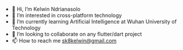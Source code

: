 - 👋 Hi, I’m Kelwin Ndrianasolo
- 👀 I’m interested in cross-platform technology
- 🌱 I’m currently learning Artificial Intelligence at Wuhan University of Technology
- 💞️ I’m looking to collaborate on any flutter/dart project
- 📫 How to reach me sk8kelwin@gmail.com

<!---
KelwinZnhr/KelwinZnhr is a ✨ special ✨ repository because its `README.md` (this file) appears on your GitHub profile.
You can click the Preview link to take a look at your changes.
--->
